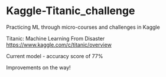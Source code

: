 # Kaggle-Titanic_challenge
Practicing ML through micro-courses and challenges in Kaggle

Titanic: Machine Learning From Disaster
https://www.kaggle.com/c/titanic/overview

Current model - accuracy score of 77%

Improvements on the way!
